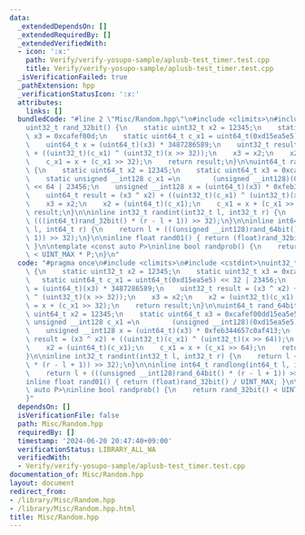 ```yaml
---
data:
  _extendedDependsOn: []
  _extendedRequiredBy: []
  _extendedVerifiedWith:
  - icon: ':x:'
    path: Verify/verify-yosupo-sample/aplusb-test_timer.test.cpp
    title: Verify/verify-yosupo-sample/aplusb-test_timer.test.cpp
  _isVerificationFailed: true
  _pathExtension: hpp
  _verificationStatusIcon: ':x:'
  attributes:
    links: []
  bundledCode: "#line 2 \"Misc/Random.hpp\"\n#include <climits>\n#include <cstdint>\n\
    uint32_t rand_32bit() {\n    static uint32_t x2 = 12345;\n    static uint32_t\
    \ x3 = 0xcafef00d;\n    static uint64_t c_x1 = uint64_t(0xd15ea5e5) << 32 | 23456;\n\
    \    uint64_t x = (uint64_t)(x3) * 3487286589;\n    uint32_t result = (x3 ^ x2)\
    \ + ((uint32_t)(c_x1) ^ (uint32_t)(x >> 32));\n    x3 = x2;\n    x2 = (uint32_t)(c_x1);\n\
    \    c_x1 = x + (c_x1 >> 32);\n    return result;\n}\n\nuint64_t rand_64bit()\
    \ {\n    static uint64_t x2 = 12345;\n    static uint64_t x3 = 0xcafef00dd15ea5e5;\n\
    \    static unsigned __int128 c_x1 =\n        (unsigned __int128)(0xd15ea5e5)\
    \ << 64 | 23456;\n    unsigned __int128 x = (uint64_t)(x3) * 0xfeb344657c0af413;\n\
    \    uint64_t result = (x3 ^ x2) + ((uint32_t)(c_x1) ^ (uint32_t)(x >> 64));\n\
    \    x3 = x2;\n    x2 = (uint64_t)(c_x1);\n    c_x1 = x + (c_x1 >> 64);\n    return\
    \ result;\n}\n\ninline int32_t randint(int32_t l, int32_t r) {\n    return l +\
    \ (((int64_t)rand_32bit() * (r - l + 1)) >> 32);\n}\n\ninline int64_t randlong(int64_t\
    \ l, int64_t r) {\n    return l + (((unsigned __int128)rand_64bit() * (r - l +\
    \ 1)) >> 32);\n}\n\ninline float rand01() { return (float)rand_32bit() / UINT_MAX;\
    \ }\n\ntemplate <const auto P>\ninline bool randprob() {\n    return rand_32bit()\
    \ < UINT_MAX * P;\n}\n"
  code: "#pragma once\n#include <climits>\n#include <cstdint>\nuint32_t rand_32bit()\
    \ {\n    static uint32_t x2 = 12345;\n    static uint32_t x3 = 0xcafef00d;\n \
    \   static uint64_t c_x1 = uint64_t(0xd15ea5e5) << 32 | 23456;\n    uint64_t x\
    \ = (uint64_t)(x3) * 3487286589;\n    uint32_t result = (x3 ^ x2) + ((uint32_t)(c_x1)\
    \ ^ (uint32_t)(x >> 32));\n    x3 = x2;\n    x2 = (uint32_t)(c_x1);\n    c_x1\
    \ = x + (c_x1 >> 32);\n    return result;\n}\n\nuint64_t rand_64bit() {\n    static\
    \ uint64_t x2 = 12345;\n    static uint64_t x3 = 0xcafef00dd15ea5e5;\n    static\
    \ unsigned __int128 c_x1 =\n        (unsigned __int128)(0xd15ea5e5) << 64 | 23456;\n\
    \    unsigned __int128 x = (uint64_t)(x3) * 0xfeb344657c0af413;\n    uint64_t\
    \ result = (x3 ^ x2) + ((uint32_t)(c_x1) ^ (uint32_t)(x >> 64));\n    x3 = x2;\n\
    \    x2 = (uint64_t)(c_x1);\n    c_x1 = x + (c_x1 >> 64);\n    return result;\n\
    }\n\ninline int32_t randint(int32_t l, int32_t r) {\n    return l + (((int64_t)rand_32bit()\
    \ * (r - l + 1)) >> 32);\n}\n\ninline int64_t randlong(int64_t l, int64_t r) {\n\
    \    return l + (((unsigned __int128)rand_64bit() * (r - l + 1)) >> 32);\n}\n\n\
    inline float rand01() { return (float)rand_32bit() / UINT_MAX; }\n\ntemplate <const\
    \ auto P>\ninline bool randprob() {\n    return rand_32bit() < UINT_MAX * P;\n\
    }"
  dependsOn: []
  isVerificationFile: false
  path: Misc/Random.hpp
  requiredBy: []
  timestamp: '2024-06-20 20:47:40+09:00'
  verificationStatus: LIBRARY_ALL_WA
  verifiedWith:
  - Verify/verify-yosupo-sample/aplusb-test_timer.test.cpp
documentation_of: Misc/Random.hpp
layout: document
redirect_from:
- /library/Misc/Random.hpp
- /library/Misc/Random.hpp.html
title: Misc/Random.hpp
---
```

